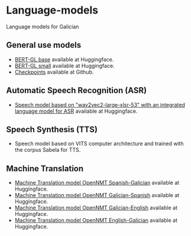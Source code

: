 # Language-models
Language models for Galician

## General use models
+ [BERT-GL base](https://huggingface.co/marcosgg/bert-base-gl-cased) available at Huggingface.
+ [BERT-GL small](https://huggingface.co/marcosgg/bert-small-gl-cased) available at Huggingface. 
+ [Checkpoints](https://github.com/marcospln/galician_bert_checkpoints) available at Github.

## Automatic Speech Recognition (ASR)
+ [Speech model based on "wav2vec2-large-xlsr-53" with an integrated language model for ASR](https://huggingface.co/proxectonos/wav2vec2-large-xlsr-53-galician-with-lm) available at Huggingface.

## Speech Synthesis (TTS)
+ Speech model based on VITS computer architecture and trained with the corpus Sabela for TTS.

## Machine Translation
+ [Machine Translation model OpenNMT Spanish-Galician](https://huggingface.co/proxectonos/NOS-MT-OpenNMT-es-gl) available at Huggingface.
+ [Machine Translation model OpenNMT Galician-Spanish](https://huggingface.co/proxectonos/NOS-MT-OpenNMT-gl-es) available at Huggingface.
+ [Machine Translation model OpenNMT Galician-English](https://huggingface.co/proxectonos/NOS-MT-OpenNMT-gl-en) available at Huggingface.
+ [Machine Translation model OpenNMT English-Galician](https://huggingface.co/proxectonos/NOS-MT-OpenNMT-en-gl) available at Huggingface.
